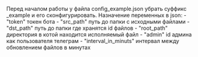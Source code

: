 Перед началом работы у файла config_example.json убрать суффикс _example и его сконфигурировать.
Назначение переменных в json:
    - "token" токен бота
    - "src_path" путь до папки с исходными файлами
    - "dst_path" путь до папки где хранятся id файлов
    - "root_path" директория в котой находится исполняемый файл
    - "admin" id админа как пользователя телеграм
    - "interval_in_minuts" интервал между обновлением файлов в минутах